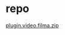 <html>
<body>
<h1>repo</h1>
<a href="https://github.com/fapeci/fapeci.github.io/raw/master/plugin.video.filma.zip">plugin.video.filma.zip</a>
</body>
</html>
